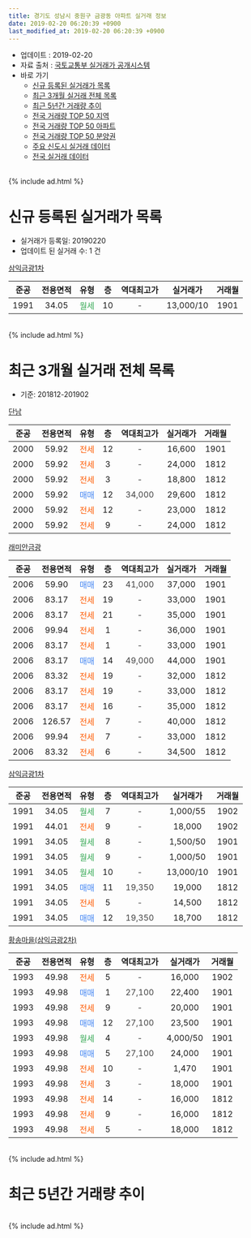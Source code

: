 ```yaml
---
title: 경기도 성남시 중원구 금광동 아파트 실거래 정보
date: 2019-02-20 06:20:39 +0900
last_modified_at: 2019-02-20 06:20:39 +0900
---
```


* 업데이트 : 2019-02-20
* 자료 출처 : [국토교통부 실거래가 공개시스템](http://rt.molit.go.kr)
* 바로 가기
    * [신규 등록된 실거래가 목록](#신규-등록된-실거래가-목록)
    * [최근 3개월 실거래 전체 목록](#최근-3개월-실거래-전체-목록)
    * [최근 5년간 거래량 추이](#최근-5년간-거래량-추이)
    * [전국 거래량 TOP 50 지역](https://inasie.github.io/apt-trade-info/최근-3개월-전국에서-가장-거래가-많이-발생한-지역)
    * [전국 거래량 TOP 50 아파트](https://inasie.github.io/apt-trade-info/최근-3개월-전국에서-가장-거래가-많이-발생한-아파트)
    * [전국 거래량 TOP 50 분양권](https://inasie.github.io/apt-trade-info/최근-3개월-전국에서-가장-거래가-많이-발생한-분양권)
    * [주요 신도시 실거래 데이터](https://inasie.github.io/apt-trade-info/주요-신도시)
    * [전국 실거래 데이터](https://inasie.github.io/apt-trade-info/전국)
<br>
{% include ad.html %}
<br>

# 신규 등록된 실거래가 목록
* 실거래가 등록일: 20190220
* 업데이트 된 실거래 수: 1 건


[삼익금광1차](https://search.naver.com/search.naver?query=%EA%B2%BD%EA%B8%B0%EB%8F%84+%EC%84%B1%EB%82%A8%EC%8B%9C+%EC%A4%91%EC%9B%90%EA%B5%AC+%EA%B8%88%EA%B4%91%EB%8F%99+%EC%82%BC%EC%9D%B5%EA%B8%88%EA%B4%911%EC%B0%A8)

|준공|전용면적|유형|층|역대최고가|실거래가|거래월|
|:---:|:---:|:---:|:---:|:---:|:---:|:---:|
|1991|34.05|<span style="color:#34a853">월세</span>|10|<span style="color:#444444">-</span>|13,000/10|1901|


<br>
{% include ad.html %}
<br>

# 최근 3개월 실거래 전체 목록
* 기준: 201812-201902


[단남](https://search.naver.com/search.naver?query=%EA%B2%BD%EA%B8%B0%EB%8F%84+%EC%84%B1%EB%82%A8%EC%8B%9C+%EC%A4%91%EC%9B%90%EA%B5%AC+%EA%B8%88%EA%B4%91%EB%8F%99+%EB%8B%A8%EB%82%A8)

|준공|전용면적|유형|층|역대최고가|실거래가|거래월|
|:---:|:---:|:---:|:---:|:---:|:---:|:---:|
|2000|59.92|<span style="color:#ff5a00">전세</span>|12|<span style="color:#444444">-</span>|16,600|1901|
|2000|59.92|<span style="color:#ff5a00">전세</span>|3|<span style="color:#444444">-</span>|24,000|1812|
|2000|59.92|<span style="color:#ff5a00">전세</span>|3|<span style="color:#444444">-</span>|18,800|1812|
|2000|59.92|<span style="color:#4285f3">매매</span>|12|<span style="color:#444444">34,000</span>|29,600|1812|
|2000|59.92|<span style="color:#ff5a00">전세</span>|12|<span style="color:#444444">-</span>|23,000|1812|
|2000|59.92|<span style="color:#ff5a00">전세</span>|9|<span style="color:#444444">-</span>|24,000|1812|

[래미안금광](https://search.naver.com/search.naver?query=%EA%B2%BD%EA%B8%B0%EB%8F%84+%EC%84%B1%EB%82%A8%EC%8B%9C+%EC%A4%91%EC%9B%90%EA%B5%AC+%EA%B8%88%EA%B4%91%EB%8F%99+%EB%9E%98%EB%AF%B8%EC%95%88%EA%B8%88%EA%B4%91)

|준공|전용면적|유형|층|역대최고가|실거래가|거래월|
|:---:|:---:|:---:|:---:|:---:|:---:|:---:|
|2006|59.90|<span style="color:#4285f3">매매</span>|23|<span style="color:#444444">41,000</span>|37,000|1901|
|2006|83.17|<span style="color:#ff5a00">전세</span>|19|<span style="color:#444444">-</span>|33,000|1901|
|2006|83.17|<span style="color:#ff5a00">전세</span>|21|<span style="color:#444444">-</span>|35,000|1901|
|2006|99.94|<span style="color:#ff5a00">전세</span>|1|<span style="color:#444444">-</span>|36,000|1901|
|2006|83.17|<span style="color:#ff5a00">전세</span>|1|<span style="color:#444444">-</span>|33,000|1901|
|2006|83.17|<span style="color:#4285f3">매매</span>|14|<span style="color:#444444">49,000</span>|44,000|1901|
|2006|83.32|<span style="color:#ff5a00">전세</span>|19|<span style="color:#444444">-</span>|32,000|1812|
|2006|83.17|<span style="color:#ff5a00">전세</span>|19|<span style="color:#444444">-</span>|33,000|1812|
|2006|83.17|<span style="color:#ff5a00">전세</span>|16|<span style="color:#444444">-</span>|35,000|1812|
|2006|126.57|<span style="color:#ff5a00">전세</span>|7|<span style="color:#444444">-</span>|40,000|1812|
|2006|99.94|<span style="color:#ff5a00">전세</span>|7|<span style="color:#444444">-</span>|33,000|1812|
|2006|83.32|<span style="color:#ff5a00">전세</span>|6|<span style="color:#444444">-</span>|34,500|1812|

[삼익금광1차](https://search.naver.com/search.naver?query=%EA%B2%BD%EA%B8%B0%EB%8F%84+%EC%84%B1%EB%82%A8%EC%8B%9C+%EC%A4%91%EC%9B%90%EA%B5%AC+%EA%B8%88%EA%B4%91%EB%8F%99+%EC%82%BC%EC%9D%B5%EA%B8%88%EA%B4%911%EC%B0%A8)

|준공|전용면적|유형|층|역대최고가|실거래가|거래월|
|:---:|:---:|:---:|:---:|:---:|:---:|:---:|
|1991|34.05|<span style="color:#34a853">월세</span>|7|<span style="color:#444444">-</span>|1,000/55|1902|
|1991|44.01|<span style="color:#ff5a00">전세</span>|9|<span style="color:#444444">-</span>|18,000|1902|
|1991|34.05|<span style="color:#34a853">월세</span>|8|<span style="color:#444444">-</span>|1,500/50|1901|
|1991|34.05|<span style="color:#34a853">월세</span>|9|<span style="color:#444444">-</span>|1,000/50|1901|
|1991|34.05|<span style="color:#34a853">월세</span>|10|<span style="color:#444444">-</span>|13,000/10|1901|
|1991|34.05|<span style="color:#4285f3">매매</span>|11|<span style="color:#444444">19,350</span>|19,000|1812|
|1991|34.05|<span style="color:#ff5a00">전세</span>|5|<span style="color:#444444">-</span>|14,500|1812|
|1991|34.05|<span style="color:#4285f3">매매</span>|12|<span style="color:#444444">19,350</span>|18,700|1812|

[황송마을(삼익금광2차)](https://search.naver.com/search.naver?query=%EA%B2%BD%EA%B8%B0%EB%8F%84+%EC%84%B1%EB%82%A8%EC%8B%9C+%EC%A4%91%EC%9B%90%EA%B5%AC+%EA%B8%88%EA%B4%91%EB%8F%99+%ED%99%A9%EC%86%A1%EB%A7%88%EC%9D%84%28%EC%82%BC%EC%9D%B5%EA%B8%88%EA%B4%912%EC%B0%A8%29)

|준공|전용면적|유형|층|역대최고가|실거래가|거래월|
|:---:|:---:|:---:|:---:|:---:|:---:|:---:|
|1993|49.98|<span style="color:#ff5a00">전세</span>|5|<span style="color:#444444">-</span>|16,000|1902|
|1993|49.98|<span style="color:#4285f3">매매</span>|1|<span style="color:#444444">27,100</span>|22,400|1901|
|1993|49.98|<span style="color:#ff5a00">전세</span>|9|<span style="color:#444444">-</span>|20,000|1901|
|1993|49.98|<span style="color:#4285f3">매매</span>|12|<span style="color:#444444">27,100</span>|23,500|1901|
|1993|49.98|<span style="color:#34a853">월세</span>|4|<span style="color:#444444">-</span>|4,000/50|1901|
|1993|49.98|<span style="color:#4285f3">매매</span>|5|<span style="color:#444444">27,100</span>|24,000|1901|
|1993|49.98|<span style="color:#ff5a00">전세</span>|10|<span style="color:#444444">-</span>|1,470|1901|
|1993|49.98|<span style="color:#ff5a00">전세</span>|3|<span style="color:#444444">-</span>|18,000|1901|
|1993|49.98|<span style="color:#ff5a00">전세</span>|14|<span style="color:#444444">-</span>|16,000|1812|
|1993|49.98|<span style="color:#ff5a00">전세</span>|9|<span style="color:#444444">-</span>|16,000|1812|
|1993|49.98|<span style="color:#ff5a00">전세</span>|5|<span style="color:#444444">-</span>|18,000|1812|


<br>
{% include ad.html %}
<br>

# 최근 5년간 거래량 추이


<div style="width:100%;">
    <canvas id="deal_progress" height="200"></canvas>
</div>

<script>
new Chart(document.getElementById("deal_progress"), {
    type: 'line',
    data: {
        labels: ['201402','201403','201404','201405','201406','201407','201408','201409','201410','201411','201412','201501','201502','201503','201504','201505','201506','201507','201508','201509','201510','201511','201512','201601','201602','201603','201604','201605','201606','201607','201608','201609','201610','201611','201612','201701','201702','201703','201704','201705','201706','201707','201708','201709','201710','201711','201712','201801','201802','201803','201804','201805','201806','201807','201808','201809','201810','201811','201812','201901','201902'],
        datasets: [{
            label: '매매',
            pointRadius: 1,
            data: [18, 23, 18, 8, 16, 26, 28, 26, 22, 19, 15, 28, 28, 42, 24, 22, 28, 21, 22, 25, 20, 10, 16, 18, 8, 28, 28, 17, 28, 37, 41, 21, 30, 9, 19, 8, 13, 13, 21, 32, 24, 27, 12, 16, 12, 15, 15, 28, 21, 44, 18, 15, 22, 20, 60, 44, 19, 10, 3, 5, 0],
            borderColor: "rgba(255, 201, 14, 1)",
            backgroundColor: "rgba(255, 201, 14, 0.5)",
            fill: false,
            lineTension: 0
        },{
            label: '전월세',
            pointRadius: 1,
            data: [31, 25, 23, 19, 20, 13, 22, 28, 19, 28, 23, 25, 23, 26, 26, 20, 24, 22, 19, 15, 13, 12, 17, 21, 18, 24, 22, 15, 17, 29, 21, 15, 22, 25, 19, 12, 26, 30, 22, 28, 23, 26, 18, 20, 12, 11, 17, 21, 26, 21, 16, 21, 25, 18, 22, 23, 29, 22, 14, 12, 3],
            borderColor: "rgba(0, 141, 185, 1)",
            backgroundColor: "rgba(0, 141, 185, 0.5)",
            fill: false,
            lineTension: 0
        }
        ]
    },
    options: {
        responsive: true,
        title: {
            display: false
        },
        tooltips: {
            mode: 'index',
            intersect: false
        },
        hover: {
            mode: 'nearest',
            intersect: true
        },
        scales: {
            xAxes: [{
                display: true,
                scaleLabel: {
                    display: true,
                    labelString: '년/월'
                }
            }],
            yAxes: [{
                display: true,
                ticks: {
                    suggestedMin: 0,
                },
                scaleLabel: {
                    display: true,
                    labelString: '실거래 수'
                }
            }]
        }
    }
});

</script>


<br>
{% include ad.html %}
<br>

